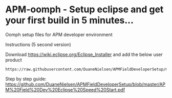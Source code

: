 # APM-oomph  - Setup eclipse and get your first build in 5 minutes...
Oomph setup files for APM developer environment

  Instructions (5 second version)

  Download https://wiki.eclipse.org/Eclipse_Installer and add the below user product
    
    https://raw.githubusercontent.com/DuaneNielsen/APMFieldDeveloperSetup/master/APMFieldDeveloper.setup
    
  Step by step guide: https://github.com/DuaneNielsen/APMFieldDeveloperSetup/blob/master/APM%20Field%20Dev%20Eclipse%20Speed%20Start.pdf
